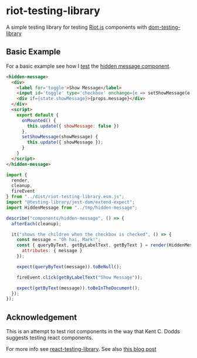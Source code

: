 # riot-testing-library
A simple testing library for testing [Riot.js](https://riot.js.org/) components with [dom-testing-library](https://testing-library.com/)

## Basic Example

For a basic example see how I
[test](https://github.com/gburnett/riot-testing-library/blob/master/example/hidden-message.test.js)
the [hidden message component](https://github.com/gburnett/riot-testing-library/blob/master/fixtures/hidden-message.riot).

``` html
<hidden-message>
  <div>
    <label for='toggle'>Show Message</label>
    <input id='toggle' type='checkbox' onchange={e => setShowMessage(e.target.checked)} checked={state.showMessage} />
    <div if={state.showMessage}>{props.message}</div>
  </div>
  <script>
    export default {
      onMounted() {
        this.update({ showMessage: false })
      },
      setShowMessage(showMessage) {
        this.update({ showMessage });
      }
    }
  </script>
</hidden-message>
```

``` javascript
import {
  render,
  cleanup,
  fireEvent
} from "../dist/riot-testing-library.esm.js";
import "@testing-library/jest-dom/extend-expect";
import HiddenMessage from "../tmp/hidden-message";

describe("components/hidden-message", () => {
  afterEach(cleanup);

  it("shows the children when the checkbox is checked", () => {
    const message = "Oh hai, Mark!";
    const { queryByText, getByLabelText, getByText } = render(HiddenMessage, {
      attributes: { message }
    });

    expect(queryByText(message)).toBeNull();

    fireEvent.click(getByLabelText("Show Message"));

    expect(getByText(message)).toBeInTheDocument();
  });
});
```

## Acknowledgement
This is an attempt to test riot components in the way that Kent
C. Dodds suggests testing react components.

For more info see
[react-testing-library](https://github.com/testing-library/react-testing-library).
See also [this blog post](https://kentcdodds.com/blog/testing-implementation-details)
